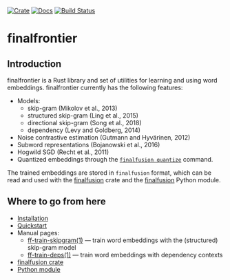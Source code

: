 [![Crate](https://img.shields.io/crates/v/finalfrontier.svg)](https://crates.io/crates/finalfrontier)
[![Docs](https://docs.rs/finalfrontier/badge.svg)](https://docs.rs/finalfrontier/)
[![Build Status](https://travis-ci.org/finalfusion/finalfrontier.svg?branch=master)](https://travis-ci.org/finalfusion/finalfrontier)

# finalfrontier

## Introduction

finalfrontier is a Rust library and set of utilities for learning and using
word embeddings. finalfrontier currently has the following features:

  * Models:
    - skip-gram (Mikolov et al., 2013)
    - structured skip-gram (Ling et al., 2015)
    - directional skip-gram (Song et al., 2018)
    - dependency (Levy and Goldberg, 2014)
  * Noise contrastive estimation (Gutmann and Hyvärinen, 2012)
  * Subword representations (Bojanowski et al., 2016)
  * Hogwild SGD (Recht et al., 2011)
  * Quantized embeddings through the [`finalfusion
    quantize`](https://github.com/finalfusion/finalfusion-utils)
    command.

The trained embeddings are stored in `finalfusion` format, which can
be read and used with the
[finalfusion](https://github.com/finalfusion/finalfusion-rust) crate
and the
[finalfusion](https://github.com/finalfusion/finalfusion-python)
Python module.

## Where to go from here

  * [Installation](docs/INSTALL.md)
  * [Quickstart](docs/QUICKSTART.md)
  * Manual pages:
    - [ff-train-skipgram(1)](man/ff-train-skipgram.1.md) — train word
      embeddings with the (structured) skip-gram model
    - [ff-train-deps(1)](man/ff-train-skipgram.1.md) — train word embeddings with dependency contexts
  * [finalfusion crate](https://github.com/finalfusion/finalfusion-rust)
  * [Python module](https://github.com/finalfusion/finalfusion-python)
